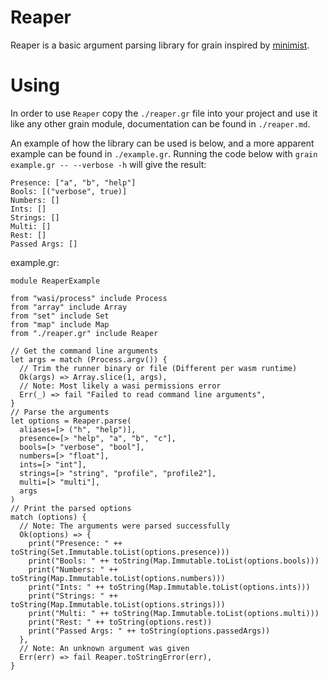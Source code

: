# Reaper

Reaper is a basic argument parsing library for grain inspired by [minimist](https://www.npmjs.com/package/minimist).

# Using

In order to use `Reaper` copy the `./reaper.gr` file into your project and use it like any other grain module, documentation can be found in `./reaper.md`.

An example of how the library can be used is below, and a more apparent example can be found in `./example.gr`.
Running the code below with `grain example.gr -- --verbose -h` will give the result:

```
Presence: ["a", "b", "help"]
Bools: [("verbose", true)]
Numbers: []
Ints: []
Strings: []
Multi: []
Rest: []
Passed Args: []
```

example.gr:

```gr
module ReaperExample

from "wasi/process" include Process
from "array" include Array
from "set" include Set
from "map" include Map
from "./reaper.gr" include Reaper

// Get the command line arguments
let args = match (Process.argv()) {
  // Trim the runner binary or file (Different per wasm runtime)
  Ok(args) => Array.slice(1, args),
  // Note: Most likely a wasi permissions error
  Err(_) => fail "Failed to read command line arguments",
}
// Parse the arguments
let options = Reaper.parse(
  aliases=[> ("h", "help")],
  presence=[> "help", "a", "b", "c"],
  bools=[> "verbose", "bool"],
  numbers=[> "float"],
  ints=[> "int"],
  strings=[> "string", "profile", "profile2"],
  multi=[> "multi"],
  args
)
// Print the parsed options
match (options) {
  // Note: The arguments were parsed successfully
  Ok(options) => {
    print("Presence: " ++ toString(Set.Immutable.toList(options.presence)))
    print("Bools: " ++ toString(Map.Immutable.toList(options.bools)))
    print("Numbers: " ++ toString(Map.Immutable.toList(options.numbers)))
    print("Ints: " ++ toString(Map.Immutable.toList(options.ints)))
    print("Strings: " ++ toString(Map.Immutable.toList(options.strings)))
    print("Multi: " ++ toString(Map.Immutable.toList(options.multi)))
    print("Rest: " ++ toString(options.rest))
    print("Passed Args: " ++ toString(options.passedArgs))
  },
  // Note: An unknown argument was given
  Err(err) => fail Reaper.toStringError(err),
}
```
